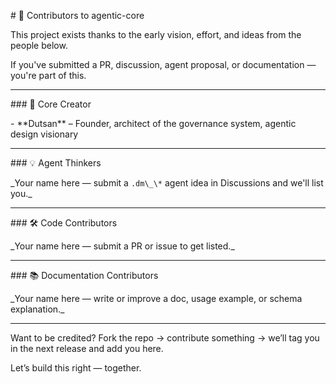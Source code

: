 \# 🙌 Contributors to agentic-core



This project exists thanks to the early vision, effort, and ideas from the people below.



If you've submitted a PR, discussion, agent proposal, or documentation — you're part of this.



---



\### 🧠 Core Creator

\- \*\*Dutsan\*\* – Founder, architect of the governance system, agentic design visionary



---



\### 💡 Agent Thinkers

\_Your name here — submit a `.dm\_\*` agent idea in Discussions and we'll list you.\_



---



\### 🛠 Code Contributors

\_Your name here — submit a PR or issue to get listed.\_



---



\### 📚 Documentation Contributors

\_Your name here — write or improve a doc, usage example, or schema explanation.\_



---



Want to be credited? Fork the repo → contribute something → we’ll tag you in the next release and add you here.



Let’s build this right — together.




